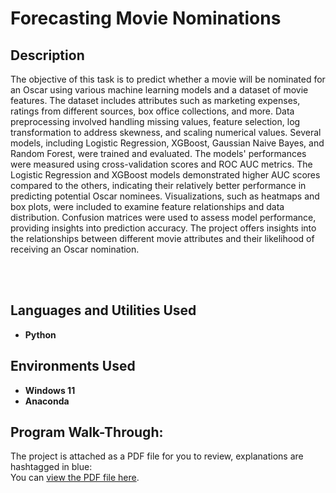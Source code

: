 <h1>Forecasting Movie Nominations</h1>

<h2>Description</h2>

The objective of this task is to predict whether a movie will be nominated for an Oscar using various machine learning models and a dataset of movie features. The dataset includes attributes such as marketing expenses, ratings from different sources, box office collections, and more. Data preprocessing involved handling missing values, feature selection, log transformation to address skewness, and scaling numerical values. Several models, including Logistic Regression, XGBoost, Gaussian Naive Bayes, and Random Forest, were trained and evaluated. The models' performances were measured using cross-validation scores and ROC AUC metrics. The Logistic Regression and XGBoost models demonstrated higher AUC scores compared to the others, indicating their relatively better performance in predicting potential Oscar nominees. Visualizations, such as heatmaps and box plots, were included to examine feature relationships and data distribution. Confusion matrices were used to assess model performance, providing insights into prediction accuracy. The project offers insights into the relationships between different movie attributes and their likelihood of receiving an Oscar nomination.

<br />
<br />

<h2>Languages and Utilities Used</h2>

- <b>Python</b>

<h2>Environments Used </h2>

- <b>Windows 11</b>
- <b>Anaconda</b>

<h2>Program Walk-Through:</h2>

The project is attached as a PDF file for you to review, explanations are hashtagged in blue: <br/>
You can [view the PDF file here](Movie%20Nominations.pdf).
<br />
